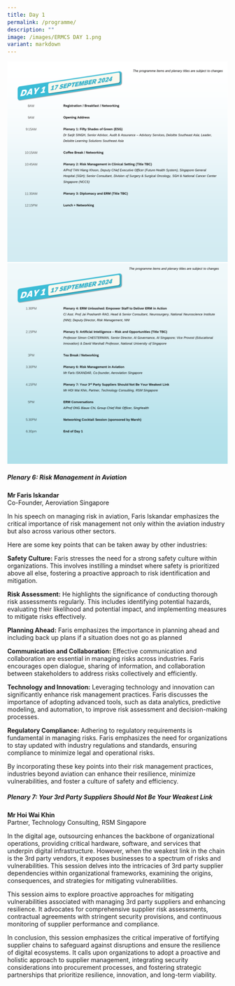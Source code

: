 ```yaml
---
title: Day 1
permalink: /programme/
description: ""
image: /images/ERMCS DAY 1.png
variant: markdown
---
```

![](/images/Slide1.png)![](/images/Slide2.png)


##### **Plenary 6: Risk Management in Aviation**

**Mr Faris Iskandar**
<br>
Co-Founder, Aeroviation Singapore

In his speech on managing risk in aviation, Faris Iskandar emphasizes the critical importance of risk management not only within the aviation industry but also across various other sectors.

Here are some key points that can be taken away by other industries:

**Safety Culture:** Faris stresses the need for a strong safety culture within organizations. This involves instilling a mindset where safety is prioritized above all else, fostering a proactive approach to risk identification and mitigation.

**Risk Assessment:** He highlights the significance of conducting thorough risk assessments regularly. This includes identifying potential hazards, evaluating their likelihood and potential impact, and implementing measures to mitigate risks effectively.

**Planning Ahead:** Faris emphasizes the importance in planning ahead and including back up plans if a situation does not go as planned

**Communication and Collaboration:** Effective communication and collaboration are essential in managing risks across industries. Faris encourages open dialogue, sharing of information, and collaboration between stakeholders to address risks collectively and efficiently.

**Technology and Innovation:** Leveraging technology and innovation can significantly enhance risk management practices. Faris discusses the importance of adopting advanced tools, such as data analytics, predictive modeling, and automation, to improve risk assessment and decision-making processes.

**Regulatory Compliance:** Adhering to regulatory requirements is fundamental in managing risks. Faris emphasizes the need for organizations to stay updated with industry regulations and standards, ensuring compliance to minimize legal and operational risks.

By incorporating these key points into their risk management practices, industries beyond aviation can enhance their resilience, minimize vulnerabilities, and foster a culture of safety and efficiency.

##### **Plenary 7: Your 3rd Party Suppliers Should Not Be Your Weakest Link**

**Mr Hoi Wai Khin**
<br>
Partner, Technology Consulting, RSM Singapore
  
In the digital age, outsourcing enhances the backbone of organizational operations, providing critical hardware, software, and services that underpin digital infrastructure. However, when the weakest link in the chain is the 3rd party vendors, it exposes businesses to a spectrum of risks and vulnerabilities. This session delves into the intricacies of 3rd party supplier dependencies within organizational frameworks, examining the origins, consequences, and strategies for mitigating vulnerabilities.

This session aims to explore proactive approaches for mitigating vulnerabilities associated with managing 3rd party suppliers and enhancing resilience. It advocates for comprehensive supplier risk assessments, contractual agreements with stringent security provisions, and continuous monitoring of supplier performance and compliance.

In conclusion, this session emphasizes the critical imperative of fortifying supplier chains to safeguard against disruptions and ensure the resilience of digital ecosystems. It calls upon organizations to adopt a proactive and holistic approach to supplier management, integrating security considerations into procurement processes, and fostering strategic partnerships that prioritize resilience, innovation, and long-term viability.

